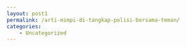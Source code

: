 ```yaml
---
layout: post1
permalink: /arti-mimpi-di-tangkap-polisi-bersama-teman/
categories:
    - Uncategorized
---
```


